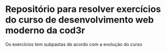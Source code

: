 <h1>Repositório para resolver exercícios do curso de <strong>desenvolvimento web moderno</strong> da cod3r</h1>
<p>Os exercícios tem subpastas de acordo com a evolução do curso</p>